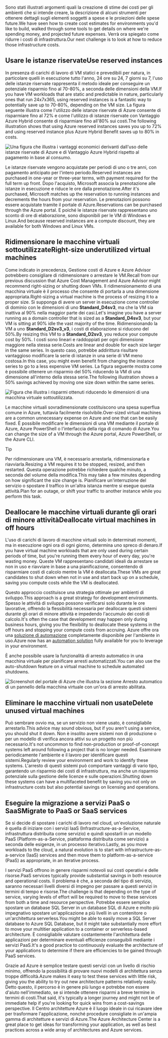 <span data-ttu-id="d2749-101">Sono stati illustrati argomenti quali la creazione di stime dei costi per gli ambienti che si intende creare, la descrizione di alcuni strumenti per ottenere dettagli sugli elementi soggetti a spese e le proiezioni delle spese future.</span><span class="sxs-lookup"><span data-stu-id="d2749-101">We have seen how to create cost estimates for environments you'd like to build, walked through some tools to get details on where we're spending money, and projected future expenses.</span></span> <span data-ttu-id="d2749-102">Verrà ora spiegato come ridurre i costi di infrastruttura.</span><span class="sxs-lookup"><span data-stu-id="d2749-102">Our next challenge is to look at how to reduce those infrastructure costs.</span></span>

## <a name="use-reserved-instances"></a><span data-ttu-id="d2749-103">Usare le istanze riservate</span><span class="sxs-lookup"><span data-stu-id="d2749-103">Use reserved instances</span></span>

<span data-ttu-id="d2749-104">In presenza di carichi di lavoro di VM statici e prevedibili per natura, in particolare quelli in esecuzione tutto l'anno, 24 ore su 24, 7 giorni su 7, l'uso delle istanze riservate rappresenta il metodo ideale per conseguire un potenziale risparmio fino al 70-80%, a seconda delle dimensioni della VM.</span><span class="sxs-lookup"><span data-stu-id="d2749-104">If you have VM workloads that are static and predictable in nature, particularly ones that run 24x7x365, using reserved instances is a fantastic way to potentially save up to 70-80%, depending on the VM size.</span></span> <span data-ttu-id="d2749-105">La figura seguente illustra come l'utilizzo delle istanze riservate di Azure consente di risparmiare fino al 72% e come l'utilizzo di istanze riservate con Vantaggio Azure Hybrid consente di risparmiare fino all'80% sui costi.</span><span class="sxs-lookup"><span data-stu-id="d2749-105">The following illustration shows that using Azure reserved instances saves you up to 72% and using reserved instance plus Azure Hybrid Benefit saves up to 80% in costs.</span></span>

![Una figura che illustra i vantaggi economici derivanti dall'uso delle istanze riservate di Azure e di Vantaggio Azure Hybrid rispetto al pagamento in base al consumo.](../media/4-savings-coins.png)

<span data-ttu-id="d2749-107">Le istanze riservate vengono acquistate per periodi di uno o tre anni, con pagamento anticipato per l'intero periodo.</span><span class="sxs-lookup"><span data-stu-id="d2749-107">Reserved instances are purchased in one-year or three-year terms, with payment required for the full term up front.</span></span> <span data-ttu-id="d2749-108">Dopo l'acquisto, Microsoft associa la prenotazione alle istanze in esecuzione e riduce le ore dalla prenotazione.</span><span class="sxs-lookup"><span data-stu-id="d2749-108">After it's purchased, Microsoft matches up the reservation to running instances and decrements the hours from your reservation.</span></span> <span data-ttu-id="d2749-109">Le prenotazioni possono essere acquistate tramite il portale di Azure.</span><span class="sxs-lookup"><span data-stu-id="d2749-109">Reservations can be purchased through the Azure portal.</span></span> <span data-ttu-id="d2749-110">E poiché le istanze riservate rappresentano uno sconto di ore di elaborazione, sono disponibili per le VM di Windows e Linux.</span><span class="sxs-lookup"><span data-stu-id="d2749-110">And because reserved instances are a compute discount, they are available for both Windows and Linux VMs.</span></span>

## <a name="right-size-underutilized-virtual-machines"></a><span data-ttu-id="d2749-111">Ridimensionare le macchine virtuali sottoutilizzate</span><span class="sxs-lookup"><span data-stu-id="d2749-111">Right-size underutilized virtual machines</span></span>

<span data-ttu-id="d2749-112">Come indicato in precedenza, Gestione costi di Azure e Azure Advisor potrebbero consigliare di ridimensionare o arrestare le VM.</span><span class="sxs-lookup"><span data-stu-id="d2749-112">Recall from our previous discussion that Azure Cost Management and Azure Advisor might recommend right-sizing or shutting down VMs.</span></span> <span data-ttu-id="d2749-113">Il ridimensionamento di una macchina virtuale è il processo che consente di portarla a una dimensione appropriata.</span><span class="sxs-lookup"><span data-stu-id="d2749-113">Right-sizing a virtual machine is the process of resizing it to a proper size.</span></span> <span data-ttu-id="d2749-114">Si supponga di avere un server in esecuzione come controller di dominio con le dimensioni di uno **Standard_D4sv3**, ma che la VM sia inattiva al 90% nella maggior parte dei casi.</span><span class="sxs-lookup"><span data-stu-id="d2749-114">Let's imagine you have a server running as a domain controller that is sized as a **Standard_D4sv3**, but your VM is sitting at 90% idle the vast majority of the time.</span></span> <span data-ttu-id="d2749-115">Ridimensionando la VM a uno **Standard_D2sv3_v3**, i costi di elaborazione si riducono del 50%.</span><span class="sxs-lookup"><span data-stu-id="d2749-115">By resizing this VM to a **Standard_D2sv3**, you reduce your compute cost by 50%.</span></span> <span data-ttu-id="d2749-116">I costi sono lineari e raddoppiati per ogni dimensione maggiore nella stessa serie.</span><span class="sxs-lookup"><span data-stu-id="d2749-116">Costs are linear and double for each size larger in the same series.</span></span> <span data-ttu-id="d2749-117">In questo caso, potrebbe addirittura risultare vantaggioso modificare la serie di istanze in una serie di VM meno costosa.</span><span class="sxs-lookup"><span data-stu-id="d2749-117">In this case, you might even benefit from changing the instance series to go to a less expensive VM series.</span></span> <span data-ttu-id="d2749-118">La figura seguente mostra come è possibile ottenere un risparmio del 50% riducendo la VM di una dimensione all'interno della stessa serie.</span><span class="sxs-lookup"><span data-stu-id="d2749-118">The following illustration shows a 50% savings achieved by moving one size down within the same series.</span></span>

![Figura che illustra i risparmi ottenuti riducendo le dimensioni di una macchina virtuale sottoutilizzata.](../media/4-vm-resize.png)

<span data-ttu-id="d2749-120">Le macchine virtuali sovradimensionate costituiscono una spesa superflua comune in Azure, tuttavia facilmente risolvibile.</span><span class="sxs-lookup"><span data-stu-id="d2749-120">Over-sized virtual machines are a common unnecessary expense on Azure and one that can be easily fixed.</span></span> <span data-ttu-id="d2749-121">È possibile modificare le dimensioni di una VM mediante il portale di Azure, Azure PowerShell o l'interfaccia della riga di comando di Azure.</span><span class="sxs-lookup"><span data-stu-id="d2749-121">You can change the size of a VM through the Azure portal, Azure PowerShell, or the Azure CLI.</span></span>

> [!TIP]
> <span data-ttu-id="d2749-122">Per ridimensionare una VM, è necessario arrestarla, ridimensionarla e riavviarla.</span><span class="sxs-lookup"><span data-stu-id="d2749-122">Resizing a VM requires it to be stopped, resized, and then restarted.</span></span> <span data-ttu-id="d2749-123">Questa operazione potrebbe richiedere qualche minuto, a seconda del volume della modifica.</span><span class="sxs-lookup"><span data-stu-id="d2749-123">This may take a few minutes depending on how significant the size change is.</span></span> <span data-ttu-id="d2749-124">Pianificare un'interruzione del servizio o spostare il traffico in un'altra istanza mentre si esegue questa attività.</span><span class="sxs-lookup"><span data-stu-id="d2749-124">Plan for an outage, or shift your traffic to another instance while you perform this task.</span></span>

## <a name="deallocate-virtual-machines-in-off-hours"></a><span data-ttu-id="d2749-125">Deallocare le macchine virtuali durante gli orari di minore attività</span><span class="sxs-lookup"><span data-stu-id="d2749-125">Deallocate virtual machines in off hours</span></span>

<span data-ttu-id="d2749-126">L'uso di carichi di lavoro di macchine virtuali solo in determinati momenti, ma in esecuzione ogni ora di ogni giorno, determina uno spreco di denaro.</span><span class="sxs-lookup"><span data-stu-id="d2749-126">If you have virtual machine workloads that are only used during certain periods of time, but you're running them every hour of every day, you're wasting money.</span></span> <span data-ttu-id="d2749-127">Queste VM rappresentano candidati ideali da arrestare se non in uso e riavviare in base a una pianificazione, consentendo di risparmiare costi di calcolo mentre la VM è deallocata.</span><span class="sxs-lookup"><span data-stu-id="d2749-127">These VMs are great candidates to shut down when not in use and start back up on a schedule, saving you compute costs while the VM is deallocated.</span></span>

<span data-ttu-id="d2749-128">Questo approccio costituisce una strategia ottimale per ambienti di sviluppo.</span><span class="sxs-lookup"><span data-stu-id="d2749-128">This approach is a great strategy for development environments.</span></span> <span data-ttu-id="d2749-129">Spesso le attività di sviluppo possono verificarsi solo durante le ore lavorative, offrendo la flessibilità necessaria per deallocare questi sistemi durante gli orari di minore attività e impedendo l'accumulo dei costi di calcolo.</span><span class="sxs-lookup"><span data-stu-id="d2749-129">It's often the case that development may happen only during business hours, giving you the flexibility to deallocate these systems in the off hours and stopping your compute costs from accruing.</span></span> <span data-ttu-id="d2749-130">Azure offre ora una [soluzione di automazione](https://docs.microsoft.com/azure/automation/automation-solution-vm-management) completamente disponibile per l'ambiente in uso.</span><span class="sxs-lookup"><span data-stu-id="d2749-130">Azure now has an [automation solution](https://docs.microsoft.com/azure/automation/automation-solution-vm-management) fully available for you to leverage in your environment.</span></span>

<span data-ttu-id="d2749-131">È anche possibile usare la funzionalità di arresto automatico in una macchina virtuale per pianificare arresti automatizzati.</span><span class="sxs-lookup"><span data-stu-id="d2749-131">You can also use the auto-shutdown feature on a virtual machine to schedule automated shutdowns.</span></span>

![Screenshot del portale di Azure che illustra la sezione Arresto automatico di un pannello della macchina virtuale con un'ora di arresto abilitata.](../media/4-vm-auto-shutdown.png)

## <a name="delete-unused-virtual-machines"></a><span data-ttu-id="d2749-133">Eliminare le macchine virtuali non usate</span><span class="sxs-lookup"><span data-stu-id="d2749-133">Delete unused virtual machines</span></span>

 <span data-ttu-id="d2749-134">Può sembrare ovvio ma, se un servizio non viene usato, è consigliabile arrestarlo.</span><span class="sxs-lookup"><span data-stu-id="d2749-134">This advice may sound obvious, but if you aren't using a service, you should shut it down.</span></span> <span data-ttu-id="d2749-135">Non è insolito avere sistemi non di produzione o per un modello di verifica ancora attivi su un progetto non più necessario.</span><span class="sxs-lookup"><span data-stu-id="d2749-135">It's not uncommon to find non-production or proof-of-concept systems left around following a project that is no longer needed.</span></span> <span data-ttu-id="d2749-136">Esaminare periodicamente l'ambiente e il lavoro per identificare questi sistemi.</span><span class="sxs-lookup"><span data-stu-id="d2749-136">Regularly review your environment and work to identify these systems.</span></span> <span data-ttu-id="d2749-137">L'arresto di questi sistemi può comportare vantaggi di vario tipo, garantendo un risparmio dei costi di infrastruttura, ma anche un risparmio potenziale sulla gestione delle licenze e sulle operazioni.</span><span class="sxs-lookup"><span data-stu-id="d2749-137">Shutting down these systems can have a multifaceted benefit by saving you not only on infrastructure costs but also potential savings on licensing and operations.</span></span>

## <a name="migrate-to-paas-or-saas-services"></a><span data-ttu-id="d2749-138">Eseguire la migrazione a servizi PaaS o SaaS</span><span class="sxs-lookup"><span data-stu-id="d2749-138">Migrate to PaaS or SaaS services</span></span>

<span data-ttu-id="d2749-139">Se si decide di spostare i carichi di lavoro nel cloud, un'evoluzione naturale è quella di iniziare con i servizi IaaS (Infrastructure-as-a-Service, infrastruttura distribuita come servizio) e quindi spostarli in un modello PaaS (Platform-as-a-Service, piattaforma distribuita come servizio) a seconda delle esigenze, in un processo iterativo.</span><span class="sxs-lookup"><span data-stu-id="d2749-139">Lastly, as you move workloads to the cloud, a natural evolution is to start with infrastructure-as-a-service (IaaS) services and then move them to platform-as-a-service (PaaS) as appropriate, in an iterative process.</span></span>

<span data-ttu-id="d2749-140">I servizi PaaS offrono in genere risparmi notevoli sui costi operativi e delle risorse.</span><span class="sxs-lookup"><span data-stu-id="d2749-140">PaaS services typically provide substantial savings in both resource and operational costs.</span></span> <span data-ttu-id="d2749-141">Il problema è che, a seconda del tipo di servizio, saranno necessari livelli diversi di impegno per passare a questi servizi in termini di tempo e risorse.</span><span class="sxs-lookup"><span data-stu-id="d2749-141">The challenge is that depending on the type of service, varying levels of effort will be required to move to these services from both a time and resource perspective.</span></span> <span data-ttu-id="d2749-142">Potrebbe essere semplice spostare un database SQL Server in un database SQL di Azure e molto più impegnativo spostare un'applicazione a più livelli in un contenitore o un'architettura serverless.</span><span class="sxs-lookup"><span data-stu-id="d2749-142">You might be able to easily move a SQL Server database to Azure SQL Database, but it might take substantially more effort to move your multitier application to a container or serverless-based architecture.</span></span> <span data-ttu-id="d2749-143">È consigliabile valutare costantemente l'architettura delle applicazioni per determinare eventuali efficienze conseguibili mediante i servizi PaaS.</span><span class="sxs-lookup"><span data-stu-id="d2749-143">It's a good practice to continuously evaluate the architecture of your applications to determine if there are efficiencies to be gained through PaaS services.</span></span>

<span data-ttu-id="d2749-144">Grazie ad Azure è semplice testare questi servizi con un livello di rischio minimo, offrendo la possibilità di provare nuovi modelli di architettura senza troppe difficoltà.</span><span class="sxs-lookup"><span data-stu-id="d2749-144">Azure makes it easy to test these services with little risk, giving you the ability to try out new architecture patterns relatively easily.</span></span> <span data-ttu-id="d2749-145">Detto questo, il percorso è in genere più lungo e potrebbe non essere d'aiuto nell'immediato, se si intende ottenere risparmi a breve termine in termini di costi.</span><span class="sxs-lookup"><span data-stu-id="d2749-145">That said, it's typically a longer journey and might not be of immediate help if you're looking for quick wins from a cost-savings perspective.</span></span> <span data-ttu-id="d2749-146">Il Centro architetture Azure è il luogo ideale in cui ricavare idee per trasformare l'applicazione, nonché procedure consigliate in un'ampia gamma di architetture e servizi di Azure.</span><span class="sxs-lookup"><span data-stu-id="d2749-146">The Azure Architecture Center is a great place to get ideas for transforming your application, as well as best practices across a wide array of architectures and Azure services.</span></span>